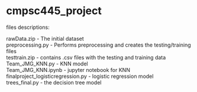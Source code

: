 # cmpsc445_project  

files descriptions:  

rawData.zip - The initial dataset  
preprocessing.py - Performs preprocessing and creates the testing/training files  
testtrain.zip - contains .csv files with the testing and training data  
Team_JMG_KNN.py - KNN model  
Team_JMG_KNN.ipynb - jupyter notebook for KNN  
finalproject_logisticregression.py - logistic regression model  
trees_final.py - the decision tree model  
